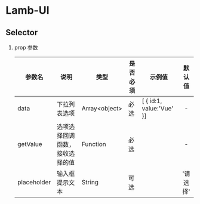 # Lamb-UI

## Selector
1. prop 参数
   
   | 参数名      | 说明                           | 类型           | 是否必须 | 示例值                   |  默认值  |
   | ----------- | ------------------------------ | -------------- | -------- | ------------------------ | :------: |
   | data        | 下拉列表选项                   | Array\<object> | 必选     | [ { id:1, value:'Vue' }] |    -     |
   | getValue    | 选项选择回调函数，接收选择的值 | Function       | 必选     |                          |    -     |
   | placeholder | 输入框提示文本                 | String         | 可选     |                          | '请选择' |
   
   